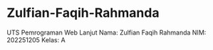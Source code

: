 # Zulfian-Faqih-Rahmanda
UTS Pemrograman Web Lanjut Nama: Zulfian Faqih Rahmanda NIM: 202251205 Kelas: A
